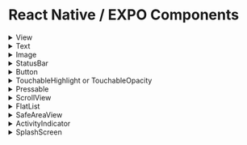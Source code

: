 # React Native / EXPO Components

<details>
    <summary>View</summary>
        Screen block similar to Div tag from HTML but including display flex by default.
</details>

<details>
    <summary>Text</summary>
        Text render component, usually it's inside the View.
</details>

<details>
    <summary>Image</summary>
Used to render images.

- Internal: 
```js
import icon from './assets/icon.png'
<Image source={icon} style ={{ width: 100, height: 100 }} />
```
- External:
```js
<Image source={{ uri: "URL" }} style = {{ width: 215, height_ 294 }} />
```
</details>

<details>
    <summary>StatusBar</summary>
        Expo component that changes the mobile status bar color.

```js
import { StatusBar } from 'expo-status-bar';
```
</details>

<details>
    <summary>Button</summary>
        React Native button component for each OS, cannot be styled.
        
```js
import Button from 'react-native'

<Button title="Click here" onPress={() => alert('Warning')} />
```
</details>

<details>
    <summary>TouchableHighlight or TouchableOpacity</summary>
        React Native button component as well with feedback animation when the user clicks on it.
        
```js
import TouchableHighlight from 'react-native'

<TouchableHighlight
    underlayColor={'red'}
    onPress={() => alert('hola')}
    Style={{ xxxx}}
>
    <Text style={{ color: 'white' }}>Pulsa Aquí</Text>
</TouchableHighlight>
```
</details>

<details>
    <summary>Pressable</summary>
        Core button component of React Native. It's the most commonly used. Includes different kinds of press: in, out, long.
        
```js
import Pressable from 'react-native'

<Pressable onPress={onPressFunction}>
<Text>I'm pressable!</Text>
</Pressable>
```
</details>

<details>
    <summary>ScrollView</summary>
        React Native component to scroll content. Due to render all at once, it's useful for text screens.
        
```js
import ScrollView from 'react-native'

<ScrollView>
    {games.map((game) => (
        <GameCard key={game.slug} gane={game} />
    ))}
</ScrollView>
```
</details>

<details>
    <summary>FlatList</summary>
        React Native component to scroll with high performance. It renders while it goes thru the list.
        
```js
import FlatList from 'react-native'

<FlatList
    data={games}
    keyExtractor={(game) => game.slug}
    renderItem={({ item }) => <GameCard game={item} />}
/>
```
</details>

<details>
    <summary>SafeAreaView</summary>
        React Native component that works as a view with padding to avoid overlapping with the status bar.
        
```js
import SafeAreaView from 'react-native-safe-area-context'

<SafeAreaView style={styles.container}>
    <Text style={styles.text}>Page content</Text>
</SafeAreaView>
```
</details>

<details>
    <summary>ActivityIndicator</summary>
        React Native component to add an animation while the app gets render.

```js
import ActivityIndicator from 'react-native'

<View style={[styles.container, styles.horizontal]}>
    <ActivityIndicator />
    <ActivityIndicator size="large" />
</View>
```
</details>

<details>
    <summary>SplashScreen</summary>
        Expo component to keep the screen with any custom content while the app process any backend operation, sample usage: logo picture when the app starts.
        
```js
import SplashScreen from 'expo-splash-screen'
```
</details>